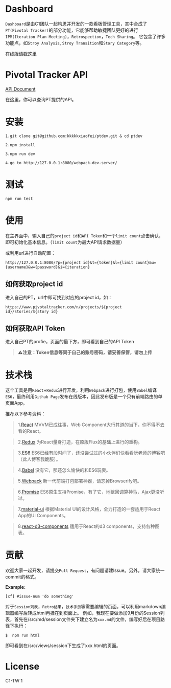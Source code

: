 # Dashboard

`Dashboard`是由C1团队一起构思并开发的一款看板管理工具，其中合成了 `PT(Pivotal Tracker)`的部分功能，它能够帮助敏捷团队更好的进行`IPM(Iteration Plan Meeting)`，`Retrospection`，`Tech Sharing`。 它包含了许多功能点，如`Stroy Analysis`, `Stroy Transition`和`Story Category`等。

[在线版请戳这里](https://flypursue.github.io)

# Pivotal Tracker API

[API Document](https://www.pivotaltracker.com/help/api)

在这里，你可以查询PT提供的API。

# 安装

```
1.git clone git@github.com:kkkkkxiaofei/ptdev.git & cd ptdev
```

```
2.npm install
```

```
3.npm run dev
```

```
4.go to http://127.0.0.1:8080/webpack-dev-server/
```

# 测试

```
npm run test
```

# 使用

在主界面中，输入自己的`project id`和`API Token`和一个`limit count`点击确认，即可初始化基本信息。（`limit count`为最大API请求数据量）

或利用url进行自动配置：

```
http://127.0.0.1:8080/?p={project id}&t={token}&l={limit count}&u={username}&w={password}&i={iteration}
```

## 如何获取project id

进入自己的PT，url中即可找到对应的project id，如：

```
https://www.pivotaltracker.com/n/projects/${project id}/stories/${story id}
```

## 如何获取API Token

进入自己PT的profie，页面的最下方，即可看到自己的API Token

>**⚠注意：Token信息等同于自己的账号密码，请妥善保管，请勿上传**

# 技术栈

这个工具是用`React`+`Redux`进行开发，利用`Webpack`进行打包，使用`Babel`编译`ES6`，最终利用`Github Page`发布在线版本，因此发布版是一个只有前端路由的单页面App。

推荐以下参考资料：

>1.[React](https://facebook.github.io/react/)
>MVVM已成往事，Web Component大行其道的当下，你不得不去看的React。

>2.[Redux](http://redux.js.org)
>为React量身打造，在原版Flux的基础上进行的重构。

>3.[ES6](http://es6.ruanyifeng.com/)
>ES6已经有段时间了，还没尝试过的小伙伴们快看看阮老师的博客吧（此人博客我跪服）。

>4.[Babel](http://babeljs.io/repl/)
>没有它，那还怎么愉快的和ES6玩耍。

>5.[Webpack](http://webpack.github.io/)
>新一代前端打包部署神器，请忘掉Browserify吧。

>6.[Promise](https://developer.mozilla.org/en-US/docs/Mozilla/JavaScript_code_modules/Promise.jsm/Promise)
>ES6原生支持Promise，有了它，地狱回调算神马，Ajax更没听过。

>7.[material-ui](http://www.material-ui.com/#/)
根据Material UI的设计风格，全力打造的一套适用于React App的UI Components。

>8.[react-d3-components](https://github.com/codesuki/react-d3-components#examples)
>适用于React的d3 components，支持各种图表。


# 贡献

欢迎大家一起开发，请提交`Pull Request`，有问题请建Issue。另外，请大家统一commit的格式。

**Example:**
``` 
[xf] #issue-num 'do something'
```

对于`Session列表`，`Retro结果`，`技术手册`等需要编辑的页面，可以利用markdown编辑器编写后转成html再挂在到页面上。
例如，我现在要做添加9月份的Session列表，首先在/src/md/session文件夹下建立名为`xxx.md`的文件，编写好后在项目路径下执行：

```
$  npm run html
```

即可看到在/src/views/session下生成了xxx.html的页面。

# License

C1-TW
1

